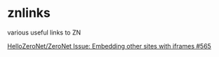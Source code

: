 # znlinks
various useful links to ZN

[HelloZeroNet/ZeroNet Issue: Embedding other sites with iframes #565](https://github.com/HelloZeroNet/ZeroNet/issues/565)

